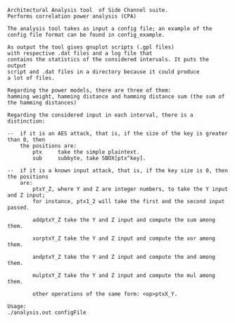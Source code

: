     Architectural Analysis tool  of Side Channel suite.
    Performs correlation power analysis (CPA)

    The analysis tool takes as input a config file; an example of the 
    config file format can be found in config_example.

    As output the tool gives gnuplot scripts (.gpl files) 
    with respective .dat files and a log file that 
    contains the statistics of the considered intervals. It puts the output 
    script and .dat files in a directory because it could produce
    a lot of files.

    Regarding the power models, there are three of them:
    hamming weight, hamming distance and hamming distance sum (the sum of the hamming distances)

    Regarding the considered input in each interval, there is a distinction:

    --  if it is an AES attack, that is, if the size of the key is greater than 0, then 
        the positions are:
            ptx     take the simple plaintext.
            sub     subbyte, take SBOX[ptx^key].
            
    --  if it is a known input attack, that is, if the key size is 0, then the positions
        are:
            ptxY_Z, where Y and Z are integer numbers, to take the Y input and Z input;
            for instance, ptx1_2 will take the first and the second input passed.
            
            addptxY_Z take the Y and Z input and compute the sum among them.
            
            xorptxY_Z take the Y and Z input and compute the xor among them.
            
            andptxY_Z take the Y and Z input and compute the and among them.
            
            mulptxY_Z take the Y and Z input and compute the mul among them.
            
            other operations of the same form: <op>ptxX_Y.
            
    Usage:
    ./analysis.out configFile
